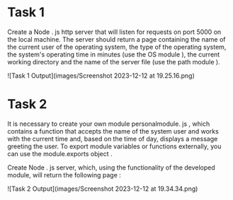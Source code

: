 # Task 1
Create a Node . js http server that will listen for requests on port 5000 on the local machine. The server should return a page containing the name of the current user of the operating system, the type of the operating system, the system's operating time in minutes (use the OS module ), the current working directory and the name of the server file (use the path module ).

![Task 1 Output](images/Screenshot 2023-12-12 at 19.25.16.png)

# Task 2
It is necessary to create your own module personalmodule. js , which contains a function that accepts the name of the system user and works with the current time and, based on the time of day, displays a message greeting the user. To export module variables or functions externally, you can use the module.exports object . 

Create Node . js server, which, using the functionality of the developed module, will return the following page : 

![Task 2 Output](images/Screenshot 2023-12-12 at 19.34.34.png)